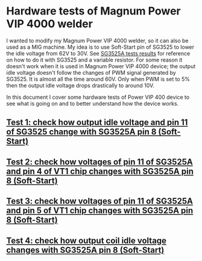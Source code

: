 # Hardware tests of Magnum Power VIP 4000 welder

I wanted to modify my Magnum Power VIP 4000 welder, so it can also be used as a MIG machine.
My idea is to use Soft-Start pin of SG3525 to lower the idle voltage from 62V to 30V.
See [SG3525A tests results](https://github.com/wmarkow/sandbox/tree/master/inverter-welder/elements/sg3525/tests) for reference 
on how to do it with SG3525 and a variable resistor.
For some reason it doesn't work when it is used in Magnum Power VIP 4000 device; the output idle voltage doesn't follow the changes of PWM signal generated by SG3525. It is
almost all the time around 60V. Only when PWM is set to 5% then the output idle voltage drops drastically to around 10V.

In this document I cover some hardware tests of Power VIP 400 device to see what is going on and to better understand how the device works.

## [Test 1: check how output idle voltage and pin 11 of SG3525 change with SG3525A pin 8 (Soft-Start)](https://github.com/wmarkow/sandbox/tree/master/inverter-welder/concepts/08_magnum_power_vip_4000/reveng/tests/Test1/README.md)

## [Test 2: check how voltages of pin 11 of SG3525A and pin 4 of VT1 chip changes with SG3525A pin 8 (Soft-Start)](https://github.com/wmarkow/sandbox/tree/master/inverter-welder/concepts/08_magnum_power_vip_4000/reveng/tests/Test2/README.md)

## [Test 3: check how voltages of pin 11 of SG3525A and pin 5 of VT1 chip changes with SG3525A pin 8 (Soft-Start)](https://github.com/wmarkow/sandbox/tree/master/inverter-welder/concepts/08_magnum_power_vip_4000/reveng/tests/Test3/README.md)

## [Test 4: check how output coil idle voltage changes with SG3525A pin 8 (Soft-Start)](https://github.com/wmarkow/sandbox/tree/master/inverter-welder/concepts/08_magnum_power_vip_4000/reveng/tests/Test4/README.md)


